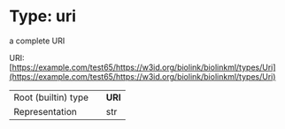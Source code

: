 
# Type: uri


a complete URI

URI: [https://example.com/test65/https://w3id.org/biolink/biolinkml/types/Uri](https://example.com/test65/https://w3id.org/biolink/biolinkml/types/Uri)

|  |  |  |
| --- | --- | --- |
| Root (builtin) type | | **URI** |
| Representation | | str |
